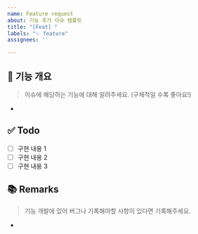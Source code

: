 ```yaml
---
name: Feature request
about: 기능 추가 이슈 템플릿
title: "[Feat] "
labels: "✨ feature"
assignees: ''

---
```


## 🤖 기능 개요
> 이슈에 해당하는 기능에 대해 알려주세요. (구체적일 수록 좋아요!)
- 

## ✅ Todo
- [ ] 구현 내용 1
- [ ] 구현 내용 2
- [ ] 구현 내용 3

## 📚 Remarks
> 기능 개발에 있어 버그나 기록해야할 사항이 있다면 기록해주세요.
- 
